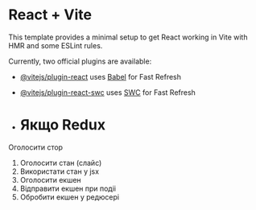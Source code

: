 # React + Vite

This template provides a minimal setup to get React working in Vite with HMR and some ESLint rules.

Currently, two official plugins are available:

- [@vitejs/plugin-react](https://github.com/vitejs/vite-plugin-react/blob/main/packages/plugin-react/README.md) uses [Babel](https://babeljs.io/) for Fast Refresh
- [@vitejs/plugin-react-swc](https://github.com/vitejs/vite-plugin-react-swc) uses [SWC](https://swc.rs/) for Fast Refresh

- # Якщо Redux

Оголосити стор
1. Оголосити стан (слайс)
2. Використати стан у jsx
3. Оголосити екшен
4. Відправити екшен при подіі
5. Обробити екшен у редюсері
